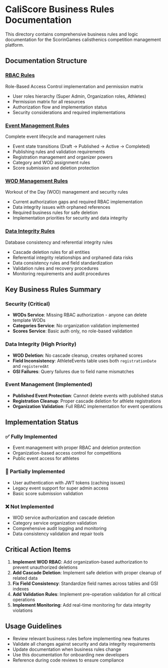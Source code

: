 # CaliScore Business Rules Documentation

This directory contains comprehensive business rules and logic documentation for the ScorinGames calisthenics competition management platform.

## Documentation Structure

### [RBAC Rules](./rbac-rules.md)
Role-Based Access Control implementation and permission matrix
- User roles hierarchy (Super Admin, Organization roles, Athletes)
- Permission matrix for all resources
- Authorization flow and implementation status
- Security considerations and required implementations

### [Event Management Rules](./event-management-rules.md)
Complete event lifecycle and management rules
- Event state transitions (Draft → Published → Active → Completed)
- Publishing rules and validation requirements
- Registration management and organizer powers
- Category and WOD assignment rules
- Score submission and deletion protection

### [WOD Management Rules](./wod-management-rules.md)
Workout of the Day (WOD) management and security rules
- Current authorization gaps and required RBAC implementation
- Data integrity issues with orphaned references
- Required business rules for safe deletion
- Implementation priorities for security and data integrity

### [Data Integrity Rules](./data-integrity-rules.md)
Database consistency and referential integrity rules
- Cascade deletion rules for all entities
- Referential integrity relationships and orphaned data risks
- Data consistency rules and field standardization
- Validation rules and recovery procedures
- Monitoring requirements and audit procedures

## Key Business Rules Summary

### Security (Critical)
- **WODs Service**: Missing RBAC authorization - anyone can delete template WODs
- **Categories Service**: No organization validation implemented
- **Scores Service**: Basic auth only, no role-based validation

### Data Integrity (High Priority)
- **WOD Deletion**: No cascade cleanup, creates orphaned scores
- **Field Inconsistency**: AthleteEvents table uses both `registrationDate` and `registeredAt`
- **GSI Failures**: Query failures due to field name mismatches

### Event Management (Implemented)
- **Published Event Protection**: Cannot delete events with published status
- **Registration Cleanup**: Proper cascade deletion for athlete registrations
- **Organization Validation**: Full RBAC implementation for event operations

## Implementation Status

### ✅ Fully Implemented
- Event management with proper RBAC and deletion protection
- Organization-based access control for competitions
- Public event access for athletes

### 🔄 Partially Implemented  
- User authentication with JWT tokens (caching issues)
- Legacy event support for super admin access
- Basic score submission validation

### ❌ Not Implemented
- WOD service authorization and cascade deletion
- Category service organization validation
- Comprehensive audit logging and monitoring
- Data consistency validation and repair tools

## Critical Action Items

1. **Implement WOD RBAC**: Add organization-based authorization to prevent unauthorized deletions
2. **Add Cascade Deletion**: Implement safe deletion with proper cleanup of related data
3. **Fix Field Consistency**: Standardize field names across tables and GSI indexes
4. **Add Validation Rules**: Implement pre-operation validation for all critical operations
5. **Implement Monitoring**: Add real-time monitoring for data integrity violations

## Usage Guidelines

- Review relevant business rules before implementing new features
- Validate all changes against security and data integrity requirements
- Update documentation when business rules change
- Use this documentation for onboarding new developers
- Reference during code reviews to ensure compliance
